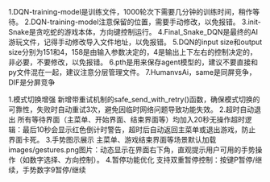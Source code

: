1.DQN-training-model是训练文件，1000轮次下需要几分钟的训练时间，稍作等待。
2.DQN-training-model注意保留的位置，需要手动修改，以免报错。
3.init-Snake是贪吃蛇的游戏本体，方向键控制运行。
4.Final_Snake_DQN是最终的AI游玩文件，记得手动修改导入文件地址，以免报错。
5.DQN的input size和output size分别为151和4，158是由输入参数决定的，4是输出上下左右的控制决定的，非必要，不要修改，以免报错。
6.pth是用来保存agent模型的，建议不要直接和py文件混在一起，建议注意分层管理文件。
7.HumanvsAi，same是同屏竞争，DIF是分屏竞争

1.模式切换增强
新增带重试机制的safe_send_with_retry()函数，确保模式切换的可靠性，失败时自动重试3次，避免因临时网络问题导致功能失效。
2.超时自动退出
所有等待界面（主菜单、开始界面、结束界面等）均加入20秒无操作超时逻辑：最后10秒会显示红色倒计时警告，超时后自动返回主菜单或退出游戏，防止界面卡死。
3.手势图示展示
主菜单、游戏结束界面等场景默认加载images/gestures.png图片：动态显示在界面右下角，直观提示用户可用的手势操作（如数字选择、方向控制）。
4.暂停功能优化
支持双重暂停控制：按键P暂停/继续，手势数字9暂停/继续

